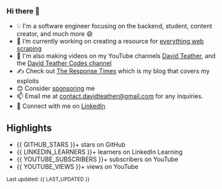 ### Hi there 👋
- 💡 I'm a software engineer focusing on the backend, student, content creator, and much more 😄
- 🔭 I’m currently working on creating a resource for [everything web scraping](https://github.com/davidteather/everything-web-scraping)
- 🎥 I'm also making videos on my YouTube channels [David Teather](https://www.youtube.com/c/davidteather?sub_confirmation=1), and the [David Teather Codes channel](https://www.youtube.com/c/DavidTeatherCodes?sub_confirmation=1)
- ✍️ Check out [The Response Times](https://theresponsetimes.com) which is my blog that covers my exploits
- 😊 Consider [sponsoring](https://github.com/sponsors/davidteather) me
- 📫 Email me at contact.davidteather@gmail.com for any inquiries.
- 🐧 Connect with me on [LinkedIn](https://www.linkedin.com/in/davidteather/)

## Highlights
- {{ GITHUB_STARS }}+ stars on GitHub
- {{ LINKEDIN_LEARNERS }}+ learners on LinkedIn Learning
- {{ YOUTUBE_SUBSCRIBERS }}+ subscribers on YouTube
- {{ YOUTUBE_VIEWS }}+ views on YouTube 

<small>Last updated: {{ LAST_UPDATED }}</small>